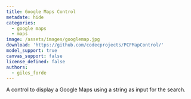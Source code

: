 ```yaml
---
title: Google Maps Control
metadate: hide
categories:
  - google maps
  - maps
image: /assets/images/googlemap.jpg
download: 'https://github.com/codecprojects/PCFMapControl/'
model_support: true
canvas_support: false
license_defined: false
authors:
  - giles_forde
---
```


A control to display a Google Maps using a string as input for the search.
